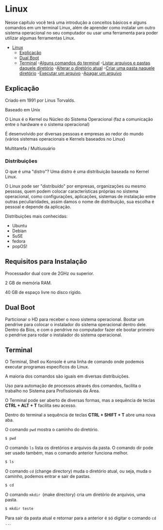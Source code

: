 # Linux

Nesse capítulo você terá uma introdução a conceitos básicos e alguns comandos em um terminal Linux, além de aprender como instalar um outro sistema operacional no seu computador ou usar uma ferramenta para poder utilizar algumas ferramentas Linux.

- [Linux]()
    - [Explicação](#explicação)
    - [Dual Boot](#dual-boot)
    - [Terminal](#terminal)
        -[Alguns comandos do terminal]()
            -[Listar arquivos e pastas daquele diretório](#listar-arquivos-e-pastas-daquele-diretório)
            -[Alterar o diretório atual](#alterar-o-diretório-atual)
            -[Criar uma pasta naquele diretório](#criar-uma-pasta-naquele-diretório)
            -[Executar um arquivo](#executar-um-arquivo)
            -[Apagar um arquivo](#apagar-um-arquivo)

## Explicação

Criado em 1991 por Linus Torvalds.

Baseado em Unix

O Linux é o Kernel ou Núcleo do Sistema Operacional (faz a comunicação entre o hardware e o sistema operacional)

É desenvolvido por diversas pessoas e empresas ao redor do mundo (vários sistemas operacionais e Kernels baseados no Linux)

Multitarefa / Multiusuário

### Distribuições

O que é uma "distro"? Uma distro é uma distribuição baseada no Kernel Linux.

O Linux pode ser "distribuído" por empresas, organizações ou mesmo pessoas, quem podem colocar características próprias no sistema operacional, como configurações, aplicações, sistemas de instalação entre outras peculiaridades, assim damos o nome de distribuição, sua escolha é pessoal e depende da aplicação.

Distribuições mais conhecidas:

 - Ubuntu
 - Debian
 - SuSE
 - fedora
 - popOS!

## Requisitos para Instalação

Processador dual core de 2GHz ou superior.

2 GB de memória RAM.

40 GB de espaço livre no disco rígido.

## Dual Boot

Particionar o HD para receber o novo sistema operacional.
Bootar um pendrive para colocar o instalador do sistema operacional dentro dele.
Dentro da Bios, e com o pendrive no computador fazer ele bootar primeiro o pendrive para rodar o instalador do sistema operacional. 

## Terminal

O Terminal, Shell ou Konsole é uma linha de comando onde podemos executar programas específicos do Linux.

A maioria dos comandos são iguais em diversas distribuições.

Uso para automação de processos através dos comandos, facilita o trabalho no Sistema para Profissionais da Área.

O Terminal pode ser aberto de diversas formas, mas a sequência de teclas **CTRL + ALT + T** facilita seu acesso.

Dentro do terminal a sequência de teclas **CTRL + SHIFT + T** abre uma nova aba.

O comando `pwd` mostra o caminho do diretório.

```bash
$ pwd
```

O comando `ls` lista os diretórios e arquivos da pasta. O comando dir pode ser usado também, mas o comando anterior funciona melhor.

```bash
$ ls
```

O comando `cd` (change directory) muda o diretório atual, ou seja, muda o caminho, podemos entrar e sair de pastas.

```bash
$ cd
```
O comando `mkdir `(make directory) cria um diretório de arquivos, uma pasta.

```bash
$ mkdir teste
```

Para sair da pasta atual e retornar para a anterior é só digitar o comando `cd ..`.
